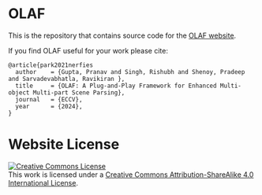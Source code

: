 # OLAF

This is the repository that contains source code for the [OLAF website](https://olafseg.github.io).

If you find OLAF useful for your work please cite:
```
@article{park2021nerfies
  author    = {Gupta, Pranav and Singh, Rishubh and Shenoy, Pradeep and Sarvadevabhatla, Ravikiran },
  title     = {OLAF: A Plug-and-Play Framework for Enhanced Multi-object Multi-part Scene Parsing},
  journal   = {ECCV},
  year      = {2024},
}
```

# Website License
<a rel="license" href="http://creativecommons.org/licenses/by-sa/4.0/"><img alt="Creative Commons License" style="border-width:0" src="https://i.creativecommons.org/l/by-sa/4.0/88x31.png" /></a><br />This work is licensed under a <a rel="license" href="http://creativecommons.org/licenses/by-sa/4.0/">Creative Commons Attribution-ShareAlike 4.0 International License</a>.
